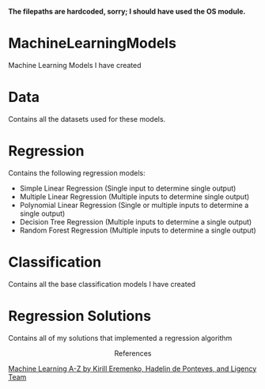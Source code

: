 **The filepaths are hardcoded, sorry; I should have used the OS module.**

# MachineLearningModels
Machine Learning Models I have created

# Data
Contains all the datasets used for these models.

# Regression
Contains the following regression models:
- Simple Linear Regression (Single input to determine single output)
- Multiple Linear Regression (Multiple inputs to determine single output)
- Polynomial Linear Regression (Single or multiple inputs to determine a single output)
- Decision Tree Regression (Multiple inputs to determine a single output)
- Random Forest Regression (Multiple inputs to determine a single output)

# Classification
Contains all the base classification models I have created

# Regression Solutions
Contains all of my solutions that implemented a regression algorithm


<p align=center>References</p>

[Machine Learning A-Z by Kirill Eremenko, Hadelin de Ponteves, and Ligency Team](https://www.udemy.com/course/machinelearning/learn/lecture/19596438?start=1#overview)

